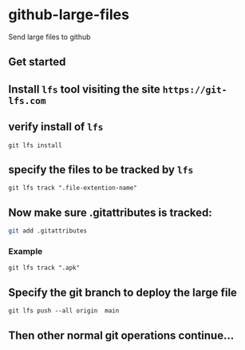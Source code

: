# github-large-files

Send large files to github

## Get started

## Install `lfs` tool visiting the site `https://git-lfs.com`

## verify install of `lfs`

```.bs
git lfs install

```

## specify the files to be tracked by `lfs`

```.bs
git lfs track ".file-extention-name"

```

## Now make sure .gitattributes is tracked:

```.sh
git add .gitattributes
```

### Example

```.bs
git lfs track ".apk"

```

## Specify the git branch to deploy the large file

```.bs
git lfs push --all origin  main

```

## Then other normal git operations continue...
